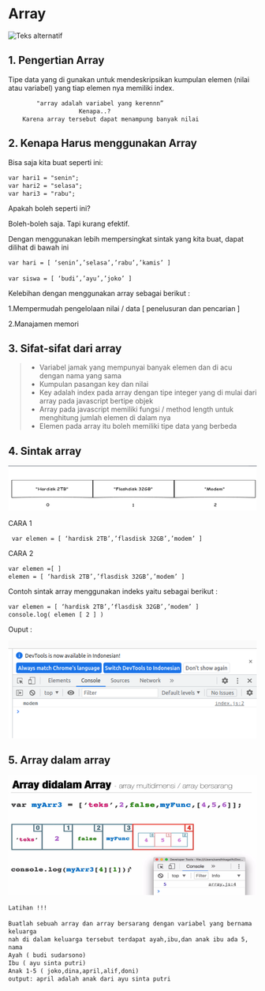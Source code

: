 # Array

![Teks alternatif](https://www.tutorialstonight.com/assets/js/javascript-array.png)

## 1. Pengertian Array

Tipe data yang di gunakan untuk mendeskripsikan kumpulan elemen (nilai atau variabel) yang tiap elemen nya memiliki index.

            "array adalah variabel yang kerennn”
                        Kenapa..?
        Karena array tersebut dapat menampung banyak nilai

## 2. Kenapa Harus menggunakan Array

Bisa saja kita buat seperti ini:

```
var hari1 = "senin";
var hari2 = "selasa";
var hari3 = "rabu";
```

Apakah boleh seperti ini?

Boleh-boleh saja. Tapi kurang efektif.

Dengan menggunakan lebih mempersingkat sintak yang kita buat, dapat dilihat di bawah ini

```
var hari = [ ‘senin’,’selasa’,’rabu’,’kamis’ ]

var siswa = [ ‘budi’,’ayu’,’joko’ ]
```

Kelebihan dengan menggunakan array sebagai berikut :

1.Mempermudah pengelolaan nilai / data [ penelusuran dan pencarian ]

2.Manajamen memori

## 3. Sifat-sifat dari array

> - Variabel jamak yang mempunyai banyak elemen dan di acu dengan nama yang sama
> - Kumpulan pasangan key dan nilai
> - Key adalah index pada array dengan tipe integer yang di mulai dari array pada javascript bertipe objek
> - Array pada javascript memiliki fungsi / method length untuk menghitung jumlah elemen di dalam nya
> - Elemen pada array itu boleh memiliki tipe data yang berbeda

## 4. Sintak array

![Teks alternatif](./asset/image/array1.png)

CARA 1

```
 var elemen = [ ‘hardisk 2TB’,’flasdisk 32GB’,’modem’ ]
```

CARA 2

```
var elemen =[ ]
elemen = [ ‘hardisk 2TB’,’flasdisk 32GB’,’modem’ ]
```

Contoh sintak array menggunakan indeks yaitu sebagai berikut :

```
var elemen = [ ‘hardisk 2TB’,’flasdisk 32GB’,’modem’ ]
console.log( elemen [ 2 ] )
```

Ouput :

![Teks alternatif](./asset/image/array2.png)

## 5. Array dalam array

![Teks alternatif](./asset/image/array3.png)

```
Latihan !!!

Buatlah sebuah array dan array bersarang dengan variabel yang bernama keluarga
nah di dalam keluarga tersebut terdapat ayah,ibu,dan anak ibu ada 5,
nama
Ayah ( budi sudarsono)
Ibu ( ayu sinta putri)
Anak 1-5 ( joko,dina,april,alif,doni)
output: april adalah anak dari ayu sinta putri

```
